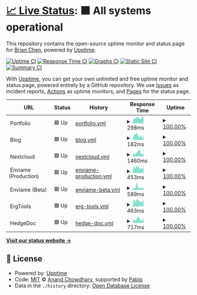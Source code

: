 # [📈 Live Status](https://status.brianc.tech): <!--live status--> **🟩 All systems operational**

This repository contains the open-source uptime monitor and status page for [Brian Chen](https://status.brianc.tech), powered by [Upptime](https://github.com/upptime/upptime).

[![Uptime CI](https://github.com/differental/status/workflows/Uptime%20CI/badge.svg)](https://github.com/differental/status/actions?query=workflow%3A%22Uptime+CI%22)
[![Response Time CI](https://github.com/differental/status/workflows/Response%20Time%20CI/badge.svg)](https://github.com/differental/status/actions?query=workflow%3A%22Response+Time+CI%22)
[![Graphs CI](https://github.com/differental/status/workflows/Graphs%20CI/badge.svg)](https://github.com/differental/status/actions?query=workflow%3A%22Graphs+CI%22)
[![Static Site CI](https://github.com/differental/status/workflows/Static%20Site%20CI/badge.svg)](https://github.com/differental/status/actions?query=workflow%3A%22Static+Site+CI%22)
[![Summary CI](https://github.com/differental/status/workflows/Summary%20CI/badge.svg)](https://github.com/differental/status/actions?query=workflow%3A%22Summary+CI%22)

With [Upptime](https://upptime.js.org), you can get your own unlimited and free uptime monitor and status page, powered entirely by a GitHub repository. We use [Issues](https://github.com/differental/status/issues) as incident reports, [Actions](https://github.com/differental/status/actions) as uptime monitors, and [Pages](https://status.brianc.tech) for the status page.

<!--start: status pages-->
<!-- This summary is generated by Upptime (https://github.com/upptime/upptime) -->
<!-- Do not edit this manually, your changes will be overwritten -->
<!-- prettier-ignore -->
| URL | Status | History | Response Time | Uptime |
| --- | ------ | ------- | ------------- | ------ |
| <img alt="" src="https://icons.duckduckgo.com/ip3/null.ico" height="13"> Portfolio | 🟩 Up | [portfolio.yml](https://github.com/differental/status/commits/HEAD/history/portfolio.yml) | <details><summary><img alt="Response time graph" src="./graphs/portfolio/response-time-week.png" height="20"> 298ms</summary><br><a href="https://status.brianc.tech/history/portfolio"><img alt="Response time 417" src="https://img.shields.io/endpoint?url=https%3A%2F%2Fraw.githubusercontent.com%2Fdifferental%2Fstatus%2FHEAD%2Fapi%2Fportfolio%2Fresponse-time.json"></a><br><a href="https://status.brianc.tech/history/portfolio"><img alt="24-hour response time 341" src="https://img.shields.io/endpoint?url=https%3A%2F%2Fraw.githubusercontent.com%2Fdifferental%2Fstatus%2FHEAD%2Fapi%2Fportfolio%2Fresponse-time-day.json"></a><br><a href="https://status.brianc.tech/history/portfolio"><img alt="7-day response time 298" src="https://img.shields.io/endpoint?url=https%3A%2F%2Fraw.githubusercontent.com%2Fdifferental%2Fstatus%2FHEAD%2Fapi%2Fportfolio%2Fresponse-time-week.json"></a><br><a href="https://status.brianc.tech/history/portfolio"><img alt="30-day response time 376" src="https://img.shields.io/endpoint?url=https%3A%2F%2Fraw.githubusercontent.com%2Fdifferental%2Fstatus%2FHEAD%2Fapi%2Fportfolio%2Fresponse-time-month.json"></a><br><a href="https://status.brianc.tech/history/portfolio"><img alt="1-year response time 417" src="https://img.shields.io/endpoint?url=https%3A%2F%2Fraw.githubusercontent.com%2Fdifferental%2Fstatus%2FHEAD%2Fapi%2Fportfolio%2Fresponse-time-year.json"></a></details> | <details><summary><a href="https://status.brianc.tech/history/portfolio">100.00%</a></summary><a href="https://status.brianc.tech/history/portfolio"><img alt="All-time uptime 100.00%" src="https://img.shields.io/endpoint?url=https%3A%2F%2Fraw.githubusercontent.com%2Fdifferental%2Fstatus%2FHEAD%2Fapi%2Fportfolio%2Fuptime.json"></a><br><a href="https://status.brianc.tech/history/portfolio"><img alt="24-hour uptime 100.00%" src="https://img.shields.io/endpoint?url=https%3A%2F%2Fraw.githubusercontent.com%2Fdifferental%2Fstatus%2FHEAD%2Fapi%2Fportfolio%2Fuptime-day.json"></a><br><a href="https://status.brianc.tech/history/portfolio"><img alt="7-day uptime 100.00%" src="https://img.shields.io/endpoint?url=https%3A%2F%2Fraw.githubusercontent.com%2Fdifferental%2Fstatus%2FHEAD%2Fapi%2Fportfolio%2Fuptime-week.json"></a><br><a href="https://status.brianc.tech/history/portfolio"><img alt="30-day uptime 100.00%" src="https://img.shields.io/endpoint?url=https%3A%2F%2Fraw.githubusercontent.com%2Fdifferental%2Fstatus%2FHEAD%2Fapi%2Fportfolio%2Fuptime-month.json"></a><br><a href="https://status.brianc.tech/history/portfolio"><img alt="1-year uptime 100.00%" src="https://img.shields.io/endpoint?url=https%3A%2F%2Fraw.githubusercontent.com%2Fdifferental%2Fstatus%2FHEAD%2Fapi%2Fportfolio%2Fuptime-year.json"></a></details>
| <img alt="" src="https://icons.duckduckgo.com/ip3/null.ico" height="13"> Blog | 🟩 Up | [blog.yml](https://github.com/differental/status/commits/HEAD/history/blog.yml) | <details><summary><img alt="Response time graph" src="./graphs/blog/response-time-week.png" height="20"> 182ms</summary><br><a href="https://status.brianc.tech/history/blog"><img alt="Response time 212" src="https://img.shields.io/endpoint?url=https%3A%2F%2Fraw.githubusercontent.com%2Fdifferental%2Fstatus%2FHEAD%2Fapi%2Fblog%2Fresponse-time.json"></a><br><a href="https://status.brianc.tech/history/blog"><img alt="24-hour response time 190" src="https://img.shields.io/endpoint?url=https%3A%2F%2Fraw.githubusercontent.com%2Fdifferental%2Fstatus%2FHEAD%2Fapi%2Fblog%2Fresponse-time-day.json"></a><br><a href="https://status.brianc.tech/history/blog"><img alt="7-day response time 182" src="https://img.shields.io/endpoint?url=https%3A%2F%2Fraw.githubusercontent.com%2Fdifferental%2Fstatus%2FHEAD%2Fapi%2Fblog%2Fresponse-time-week.json"></a><br><a href="https://status.brianc.tech/history/blog"><img alt="30-day response time 210" src="https://img.shields.io/endpoint?url=https%3A%2F%2Fraw.githubusercontent.com%2Fdifferental%2Fstatus%2FHEAD%2Fapi%2Fblog%2Fresponse-time-month.json"></a><br><a href="https://status.brianc.tech/history/blog"><img alt="1-year response time 212" src="https://img.shields.io/endpoint?url=https%3A%2F%2Fraw.githubusercontent.com%2Fdifferental%2Fstatus%2FHEAD%2Fapi%2Fblog%2Fresponse-time-year.json"></a></details> | <details><summary><a href="https://status.brianc.tech/history/blog">100.00%</a></summary><a href="https://status.brianc.tech/history/blog"><img alt="All-time uptime 100.00%" src="https://img.shields.io/endpoint?url=https%3A%2F%2Fraw.githubusercontent.com%2Fdifferental%2Fstatus%2FHEAD%2Fapi%2Fblog%2Fuptime.json"></a><br><a href="https://status.brianc.tech/history/blog"><img alt="24-hour uptime 100.00%" src="https://img.shields.io/endpoint?url=https%3A%2F%2Fraw.githubusercontent.com%2Fdifferental%2Fstatus%2FHEAD%2Fapi%2Fblog%2Fuptime-day.json"></a><br><a href="https://status.brianc.tech/history/blog"><img alt="7-day uptime 100.00%" src="https://img.shields.io/endpoint?url=https%3A%2F%2Fraw.githubusercontent.com%2Fdifferental%2Fstatus%2FHEAD%2Fapi%2Fblog%2Fuptime-week.json"></a><br><a href="https://status.brianc.tech/history/blog"><img alt="30-day uptime 100.00%" src="https://img.shields.io/endpoint?url=https%3A%2F%2Fraw.githubusercontent.com%2Fdifferental%2Fstatus%2FHEAD%2Fapi%2Fblog%2Fuptime-month.json"></a><br><a href="https://status.brianc.tech/history/blog"><img alt="1-year uptime 100.00%" src="https://img.shields.io/endpoint?url=https%3A%2F%2Fraw.githubusercontent.com%2Fdifferental%2Fstatus%2FHEAD%2Fapi%2Fblog%2Fuptime-year.json"></a></details>
| <img alt="" src="https://icons.duckduckgo.com/ip3/null.ico" height="13"> Nextcloud | 🟩 Up | [nextcloud.yml](https://github.com/differental/status/commits/HEAD/history/nextcloud.yml) | <details><summary><img alt="Response time graph" src="./graphs/nextcloud/response-time-week.png" height="20"> 1460ms</summary><br><a href="https://status.brianc.tech/history/nextcloud"><img alt="Response time 2018" src="https://img.shields.io/endpoint?url=https%3A%2F%2Fraw.githubusercontent.com%2Fdifferental%2Fstatus%2FHEAD%2Fapi%2Fnextcloud%2Fresponse-time.json"></a><br><a href="https://status.brianc.tech/history/nextcloud"><img alt="24-hour response time 1230" src="https://img.shields.io/endpoint?url=https%3A%2F%2Fraw.githubusercontent.com%2Fdifferental%2Fstatus%2FHEAD%2Fapi%2Fnextcloud%2Fresponse-time-day.json"></a><br><a href="https://status.brianc.tech/history/nextcloud"><img alt="7-day response time 1460" src="https://img.shields.io/endpoint?url=https%3A%2F%2Fraw.githubusercontent.com%2Fdifferental%2Fstatus%2FHEAD%2Fapi%2Fnextcloud%2Fresponse-time-week.json"></a><br><a href="https://status.brianc.tech/history/nextcloud"><img alt="30-day response time 1505" src="https://img.shields.io/endpoint?url=https%3A%2F%2Fraw.githubusercontent.com%2Fdifferental%2Fstatus%2FHEAD%2Fapi%2Fnextcloud%2Fresponse-time-month.json"></a><br><a href="https://status.brianc.tech/history/nextcloud"><img alt="1-year response time 2018" src="https://img.shields.io/endpoint?url=https%3A%2F%2Fraw.githubusercontent.com%2Fdifferental%2Fstatus%2FHEAD%2Fapi%2Fnextcloud%2Fresponse-time-year.json"></a></details> | <details><summary><a href="https://status.brianc.tech/history/nextcloud">100.00%</a></summary><a href="https://status.brianc.tech/history/nextcloud"><img alt="All-time uptime 99.93%" src="https://img.shields.io/endpoint?url=https%3A%2F%2Fraw.githubusercontent.com%2Fdifferental%2Fstatus%2FHEAD%2Fapi%2Fnextcloud%2Fuptime.json"></a><br><a href="https://status.brianc.tech/history/nextcloud"><img alt="24-hour uptime 100.00%" src="https://img.shields.io/endpoint?url=https%3A%2F%2Fraw.githubusercontent.com%2Fdifferental%2Fstatus%2FHEAD%2Fapi%2Fnextcloud%2Fuptime-day.json"></a><br><a href="https://status.brianc.tech/history/nextcloud"><img alt="7-day uptime 100.00%" src="https://img.shields.io/endpoint?url=https%3A%2F%2Fraw.githubusercontent.com%2Fdifferental%2Fstatus%2FHEAD%2Fapi%2Fnextcloud%2Fuptime-week.json"></a><br><a href="https://status.brianc.tech/history/nextcloud"><img alt="30-day uptime 99.96%" src="https://img.shields.io/endpoint?url=https%3A%2F%2Fraw.githubusercontent.com%2Fdifferental%2Fstatus%2FHEAD%2Fapi%2Fnextcloud%2Fuptime-month.json"></a><br><a href="https://status.brianc.tech/history/nextcloud"><img alt="1-year uptime 99.93%" src="https://img.shields.io/endpoint?url=https%3A%2F%2Fraw.githubusercontent.com%2Fdifferental%2Fstatus%2FHEAD%2Fapi%2Fnextcloud%2Fuptime-year.json"></a></details>
| <img alt="" src="https://icons.duckduckgo.com/ip3/null.ico" height="13"> Enviame (Production) | 🟩 Up | [enviame-production.yml](https://github.com/differental/status/commits/HEAD/history/enviame-production.yml) | <details><summary><img alt="Response time graph" src="./graphs/enviame-production/response-time-week.png" height="20"> 453ms</summary><br><a href="https://status.brianc.tech/history/enviame-production"><img alt="Response time 560" src="https://img.shields.io/endpoint?url=https%3A%2F%2Fraw.githubusercontent.com%2Fdifferental%2Fstatus%2FHEAD%2Fapi%2Fenviame-production%2Fresponse-time.json"></a><br><a href="https://status.brianc.tech/history/enviame-production"><img alt="24-hour response time 528" src="https://img.shields.io/endpoint?url=https%3A%2F%2Fraw.githubusercontent.com%2Fdifferental%2Fstatus%2FHEAD%2Fapi%2Fenviame-production%2Fresponse-time-day.json"></a><br><a href="https://status.brianc.tech/history/enviame-production"><img alt="7-day response time 453" src="https://img.shields.io/endpoint?url=https%3A%2F%2Fraw.githubusercontent.com%2Fdifferental%2Fstatus%2FHEAD%2Fapi%2Fenviame-production%2Fresponse-time-week.json"></a><br><a href="https://status.brianc.tech/history/enviame-production"><img alt="30-day response time 478" src="https://img.shields.io/endpoint?url=https%3A%2F%2Fraw.githubusercontent.com%2Fdifferental%2Fstatus%2FHEAD%2Fapi%2Fenviame-production%2Fresponse-time-month.json"></a><br><a href="https://status.brianc.tech/history/enviame-production"><img alt="1-year response time 560" src="https://img.shields.io/endpoint?url=https%3A%2F%2Fraw.githubusercontent.com%2Fdifferental%2Fstatus%2FHEAD%2Fapi%2Fenviame-production%2Fresponse-time-year.json"></a></details> | <details><summary><a href="https://status.brianc.tech/history/enviame-production">100.00%</a></summary><a href="https://status.brianc.tech/history/enviame-production"><img alt="All-time uptime 88.15%" src="https://img.shields.io/endpoint?url=https%3A%2F%2Fraw.githubusercontent.com%2Fdifferental%2Fstatus%2FHEAD%2Fapi%2Fenviame-production%2Fuptime.json"></a><br><a href="https://status.brianc.tech/history/enviame-production"><img alt="24-hour uptime 100.00%" src="https://img.shields.io/endpoint?url=https%3A%2F%2Fraw.githubusercontent.com%2Fdifferental%2Fstatus%2FHEAD%2Fapi%2Fenviame-production%2Fuptime-day.json"></a><br><a href="https://status.brianc.tech/history/enviame-production"><img alt="7-day uptime 100.00%" src="https://img.shields.io/endpoint?url=https%3A%2F%2Fraw.githubusercontent.com%2Fdifferental%2Fstatus%2FHEAD%2Fapi%2Fenviame-production%2Fuptime-week.json"></a><br><a href="https://status.brianc.tech/history/enviame-production"><img alt="30-day uptime 92.35%" src="https://img.shields.io/endpoint?url=https%3A%2F%2Fraw.githubusercontent.com%2Fdifferental%2Fstatus%2FHEAD%2Fapi%2Fenviame-production%2Fuptime-month.json"></a><br><a href="https://status.brianc.tech/history/enviame-production"><img alt="1-year uptime 88.15%" src="https://img.shields.io/endpoint?url=https%3A%2F%2Fraw.githubusercontent.com%2Fdifferental%2Fstatus%2FHEAD%2Fapi%2Fenviame-production%2Fuptime-year.json"></a></details>
| <img alt="" src="https://icons.duckduckgo.com/ip3/null.ico" height="13"> Enviame (Beta) | 🟩 Up | [enviame-beta.yml](https://github.com/differental/status/commits/HEAD/history/enviame-beta.yml) | <details><summary><img alt="Response time graph" src="./graphs/enviame-beta/response-time-week.png" height="20"> 589ms</summary><br><a href="https://status.brianc.tech/history/enviame-beta"><img alt="Response time 703" src="https://img.shields.io/endpoint?url=https%3A%2F%2Fraw.githubusercontent.com%2Fdifferental%2Fstatus%2FHEAD%2Fapi%2Fenviame-beta%2Fresponse-time.json"></a><br><a href="https://status.brianc.tech/history/enviame-beta"><img alt="24-hour response time 538" src="https://img.shields.io/endpoint?url=https%3A%2F%2Fraw.githubusercontent.com%2Fdifferental%2Fstatus%2FHEAD%2Fapi%2Fenviame-beta%2Fresponse-time-day.json"></a><br><a href="https://status.brianc.tech/history/enviame-beta"><img alt="7-day response time 589" src="https://img.shields.io/endpoint?url=https%3A%2F%2Fraw.githubusercontent.com%2Fdifferental%2Fstatus%2FHEAD%2Fapi%2Fenviame-beta%2Fresponse-time-week.json"></a><br><a href="https://status.brianc.tech/history/enviame-beta"><img alt="30-day response time 507" src="https://img.shields.io/endpoint?url=https%3A%2F%2Fraw.githubusercontent.com%2Fdifferental%2Fstatus%2FHEAD%2Fapi%2Fenviame-beta%2Fresponse-time-month.json"></a><br><a href="https://status.brianc.tech/history/enviame-beta"><img alt="1-year response time 703" src="https://img.shields.io/endpoint?url=https%3A%2F%2Fraw.githubusercontent.com%2Fdifferental%2Fstatus%2FHEAD%2Fapi%2Fenviame-beta%2Fresponse-time-year.json"></a></details> | <details><summary><a href="https://status.brianc.tech/history/enviame-beta">100.00%</a></summary><a href="https://status.brianc.tech/history/enviame-beta"><img alt="All-time uptime 99.98%" src="https://img.shields.io/endpoint?url=https%3A%2F%2Fraw.githubusercontent.com%2Fdifferental%2Fstatus%2FHEAD%2Fapi%2Fenviame-beta%2Fuptime.json"></a><br><a href="https://status.brianc.tech/history/enviame-beta"><img alt="24-hour uptime 100.00%" src="https://img.shields.io/endpoint?url=https%3A%2F%2Fraw.githubusercontent.com%2Fdifferental%2Fstatus%2FHEAD%2Fapi%2Fenviame-beta%2Fuptime-day.json"></a><br><a href="https://status.brianc.tech/history/enviame-beta"><img alt="7-day uptime 100.00%" src="https://img.shields.io/endpoint?url=https%3A%2F%2Fraw.githubusercontent.com%2Fdifferental%2Fstatus%2FHEAD%2Fapi%2Fenviame-beta%2Fuptime-week.json"></a><br><a href="https://status.brianc.tech/history/enviame-beta"><img alt="30-day uptime 100.00%" src="https://img.shields.io/endpoint?url=https%3A%2F%2Fraw.githubusercontent.com%2Fdifferental%2Fstatus%2FHEAD%2Fapi%2Fenviame-beta%2Fuptime-month.json"></a><br><a href="https://status.brianc.tech/history/enviame-beta"><img alt="1-year uptime 99.98%" src="https://img.shields.io/endpoint?url=https%3A%2F%2Fraw.githubusercontent.com%2Fdifferental%2Fstatus%2FHEAD%2Fapi%2Fenviame-beta%2Fuptime-year.json"></a></details>
| <img alt="" src="https://icons.duckduckgo.com/ip3/null.ico" height="13"> ErgTools | 🟩 Up | [erg-tools.yml](https://github.com/differental/status/commits/HEAD/history/erg-tools.yml) | <details><summary><img alt="Response time graph" src="./graphs/erg-tools/response-time-week.png" height="20"> 463ms</summary><br><a href="https://status.brianc.tech/history/erg-tools"><img alt="Response time 477" src="https://img.shields.io/endpoint?url=https%3A%2F%2Fraw.githubusercontent.com%2Fdifferental%2Fstatus%2FHEAD%2Fapi%2Ferg-tools%2Fresponse-time.json"></a><br><a href="https://status.brianc.tech/history/erg-tools"><img alt="24-hour response time 579" src="https://img.shields.io/endpoint?url=https%3A%2F%2Fraw.githubusercontent.com%2Fdifferental%2Fstatus%2FHEAD%2Fapi%2Ferg-tools%2Fresponse-time-day.json"></a><br><a href="https://status.brianc.tech/history/erg-tools"><img alt="7-day response time 463" src="https://img.shields.io/endpoint?url=https%3A%2F%2Fraw.githubusercontent.com%2Fdifferental%2Fstatus%2FHEAD%2Fapi%2Ferg-tools%2Fresponse-time-week.json"></a><br><a href="https://status.brianc.tech/history/erg-tools"><img alt="30-day response time 468" src="https://img.shields.io/endpoint?url=https%3A%2F%2Fraw.githubusercontent.com%2Fdifferental%2Fstatus%2FHEAD%2Fapi%2Ferg-tools%2Fresponse-time-month.json"></a><br><a href="https://status.brianc.tech/history/erg-tools"><img alt="1-year response time 477" src="https://img.shields.io/endpoint?url=https%3A%2F%2Fraw.githubusercontent.com%2Fdifferental%2Fstatus%2FHEAD%2Fapi%2Ferg-tools%2Fresponse-time-year.json"></a></details> | <details><summary><a href="https://status.brianc.tech/history/erg-tools">100.00%</a></summary><a href="https://status.brianc.tech/history/erg-tools"><img alt="All-time uptime 100.00%" src="https://img.shields.io/endpoint?url=https%3A%2F%2Fraw.githubusercontent.com%2Fdifferental%2Fstatus%2FHEAD%2Fapi%2Ferg-tools%2Fuptime.json"></a><br><a href="https://status.brianc.tech/history/erg-tools"><img alt="24-hour uptime 100.00%" src="https://img.shields.io/endpoint?url=https%3A%2F%2Fraw.githubusercontent.com%2Fdifferental%2Fstatus%2FHEAD%2Fapi%2Ferg-tools%2Fuptime-day.json"></a><br><a href="https://status.brianc.tech/history/erg-tools"><img alt="7-day uptime 100.00%" src="https://img.shields.io/endpoint?url=https%3A%2F%2Fraw.githubusercontent.com%2Fdifferental%2Fstatus%2FHEAD%2Fapi%2Ferg-tools%2Fuptime-week.json"></a><br><a href="https://status.brianc.tech/history/erg-tools"><img alt="30-day uptime 100.00%" src="https://img.shields.io/endpoint?url=https%3A%2F%2Fraw.githubusercontent.com%2Fdifferental%2Fstatus%2FHEAD%2Fapi%2Ferg-tools%2Fuptime-month.json"></a><br><a href="https://status.brianc.tech/history/erg-tools"><img alt="1-year uptime 100.00%" src="https://img.shields.io/endpoint?url=https%3A%2F%2Fraw.githubusercontent.com%2Fdifferental%2Fstatus%2FHEAD%2Fapi%2Ferg-tools%2Fuptime-year.json"></a></details>
| <img alt="" src="https://icons.duckduckgo.com/ip3/null.ico" height="13"> HedgeDoc | 🟩 Up | [hedge-doc.yml](https://github.com/differental/status/commits/HEAD/history/hedge-doc.yml) | <details><summary><img alt="Response time graph" src="./graphs/hedge-doc/response-time-week.png" height="20"> 717ms</summary><br><a href="https://status.brianc.tech/history/hedge-doc"><img alt="Response time 761" src="https://img.shields.io/endpoint?url=https%3A%2F%2Fraw.githubusercontent.com%2Fdifferental%2Fstatus%2FHEAD%2Fapi%2Fhedge-doc%2Fresponse-time.json"></a><br><a href="https://status.brianc.tech/history/hedge-doc"><img alt="24-hour response time 891" src="https://img.shields.io/endpoint?url=https%3A%2F%2Fraw.githubusercontent.com%2Fdifferental%2Fstatus%2FHEAD%2Fapi%2Fhedge-doc%2Fresponse-time-day.json"></a><br><a href="https://status.brianc.tech/history/hedge-doc"><img alt="7-day response time 717" src="https://img.shields.io/endpoint?url=https%3A%2F%2Fraw.githubusercontent.com%2Fdifferental%2Fstatus%2FHEAD%2Fapi%2Fhedge-doc%2Fresponse-time-week.json"></a><br><a href="https://status.brianc.tech/history/hedge-doc"><img alt="30-day response time 650" src="https://img.shields.io/endpoint?url=https%3A%2F%2Fraw.githubusercontent.com%2Fdifferental%2Fstatus%2FHEAD%2Fapi%2Fhedge-doc%2Fresponse-time-month.json"></a><br><a href="https://status.brianc.tech/history/hedge-doc"><img alt="1-year response time 761" src="https://img.shields.io/endpoint?url=https%3A%2F%2Fraw.githubusercontent.com%2Fdifferental%2Fstatus%2FHEAD%2Fapi%2Fhedge-doc%2Fresponse-time-year.json"></a></details> | <details><summary><a href="https://status.brianc.tech/history/hedge-doc">100.00%</a></summary><a href="https://status.brianc.tech/history/hedge-doc"><img alt="All-time uptime 99.97%" src="https://img.shields.io/endpoint?url=https%3A%2F%2Fraw.githubusercontent.com%2Fdifferental%2Fstatus%2FHEAD%2Fapi%2Fhedge-doc%2Fuptime.json"></a><br><a href="https://status.brianc.tech/history/hedge-doc"><img alt="24-hour uptime 100.00%" src="https://img.shields.io/endpoint?url=https%3A%2F%2Fraw.githubusercontent.com%2Fdifferental%2Fstatus%2FHEAD%2Fapi%2Fhedge-doc%2Fuptime-day.json"></a><br><a href="https://status.brianc.tech/history/hedge-doc"><img alt="7-day uptime 100.00%" src="https://img.shields.io/endpoint?url=https%3A%2F%2Fraw.githubusercontent.com%2Fdifferental%2Fstatus%2FHEAD%2Fapi%2Fhedge-doc%2Fuptime-week.json"></a><br><a href="https://status.brianc.tech/history/hedge-doc"><img alt="30-day uptime 100.00%" src="https://img.shields.io/endpoint?url=https%3A%2F%2Fraw.githubusercontent.com%2Fdifferental%2Fstatus%2FHEAD%2Fapi%2Fhedge-doc%2Fuptime-month.json"></a><br><a href="https://status.brianc.tech/history/hedge-doc"><img alt="1-year uptime 99.97%" src="https://img.shields.io/endpoint?url=https%3A%2F%2Fraw.githubusercontent.com%2Fdifferental%2Fstatus%2FHEAD%2Fapi%2Fhedge-doc%2Fuptime-year.json"></a></details>

<!--end: status pages-->

[**Visit our status website →**](https://status.brianc.tech)

## 📄 License

- Powered by: [Upptime](https://github.com/upptime/upptime)
- Code: [MIT](./LICENSE) © [Anand Chowdhary](https://anandchowdhary.com), supported by [Pabio](https://pabio.com)
- Data in the `./history` directory: [Open Database License](https://opendatacommons.org/licenses/odbl/1-0/)
